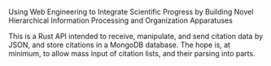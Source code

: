Using Web Engineering to Integrate Scientific Progress by Building Novel Hierarchical Information Processing and Organization Apparatuses

This is a Rust API intended to receive, manipulate, and send citation data by JSON, and store citations in a MongoDB database. The hope is, at minimum, to allow mass input of citation lists, and their parsing into parts.

